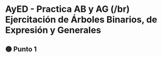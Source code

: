 # AyED - Practica AB y AG (/br) Ejercitación de Árboles Binarios, de Expresión y Generales

## 🟡 Punto 1